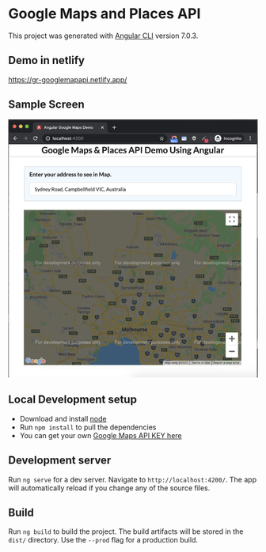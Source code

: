 # Google Maps and Places API

This project was generated with [Angular CLI](https://github.com/angular/angular-cli) version 7.0.3.

## Demo in netlify

https://gr-googlemapapi.netlify.app/

## Sample Screen

![Angular - Google Maps Demo](src/assets/images/samplescreen.jpg)

## Local Development setup

- Download and install [node](https://nodejs.org/en/download)
- Run `npm install` to pull the dependencies
- You can get your own [Google Maps API KEY here](https://developers.google.com/maps/documentation/javascript/get-api-key)

## Development server

Run `ng serve` for a dev server. Navigate to `http://localhost:4200/`. The app will automatically reload if you change any of the source files.

## Build

Run `ng build` to build the project. The build artifacts will be stored in the `dist/` directory. Use the `--prod` flag for a production build.
